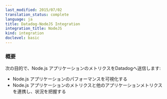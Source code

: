 ```yaml
---
last_modified: 2015/07/02
translation_status: complete
language: ja
title: Datadog-NodeJS Integration
integration_title: NodeJS
kind: integration
doclevel: basic
---
```


<!-- Connect your Node.js applications to Datadog to:

* Visualize their performance
* Correlate their performance with the rest of your applications
* Monitor any relevant metric -->

### 概要


次の目的で、Node.js アプリケーションのメトリクスをDatadogへ送信します:

* Node.js アプリケーションのパフォーマンスを可視化する
* Node.js アプリケーションのメトリクスと他のアプリケーションメトリクスを連携し、状況を把握する
